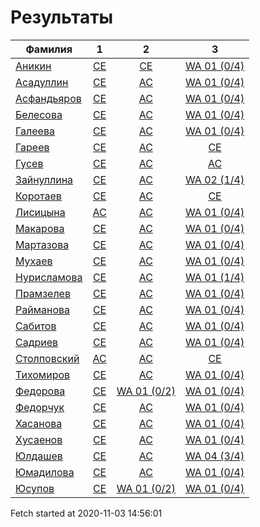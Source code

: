 # Результаты
Фамилия | 1| 2| 3
---|:---:|:---:|:---:
[Аникин](Аникин/README.md)  | [CE](Аникин/1.md) | [CE](Аникин/2.md) | [WA 01 (0/4)](Аникин/3.md)
[Асадуллин](Асадуллин/README.md)  | [CE](Асадуллин/1.md) | [AC](Асадуллин/2.md) | [WA 01 (0/4)](Асадуллин/3.md)
[Асфандьяров](Асфандьяров/README.md)  | [CE](Асфандьяров/1.md) | [AC](Асфандьяров/2.md) | [WA 01 (0/4)](Асфандьяров/3.md)
[Белесова](Белесова/README.md)  | [CE](Белесова/1.md) | [AC](Белесова/2.md) | [WA 01 (0/4)](Белесова/3.md)
[Галеева](Галеева/README.md)  | [CE](Галеева/1.md) | [AC](Галеева/2.md) | [WA 01 (0/4)](Галеева/3.md)
[Гареев](Гареев/README.md)  | [CE](Гареев/1.md) | [AC](Гареев/2.md) | [CE](Гареев/3.md)
[Гусев](Гусев/README.md)  | [CE](Гусев/1.md) | [AC](Гусев/2.md) | [AC](Гусев/3.md)
[Зайнуллина](Зайнуллина/README.md)  | [CE](Зайнуллина/1.md) | [AC](Зайнуллина/2.md) | [WA 02 (1/4)](Зайнуллина/3.md)
[Коротаев](Коротаев/README.md)  | [CE](Коротаев/1.md) | [AC](Коротаев/2.md) | [CE](Коротаев/3.md)
[Лисицына](Лисицына/README.md)  | [AC](Лисицына/1.md) | [AC](Лисицына/2.md) | [WA 01 (0/4)](Лисицына/3.md)
[Макарова](Макарова/README.md)  | [CE](Макарова/1.md) | [AC](Макарова/2.md) | [WA 01 (0/4)](Макарова/3.md)
[Мартазова](Мартазова/README.md)  | [CE](Мартазова/1.md) | [AC](Мартазова/2.md) | [WA 01 (0/4)](Мартазова/3.md)
[Мухаев](Мухаев/README.md)  | [CE](Мухаев/1.md) | [AC](Мухаев/2.md) | [WA 01 (0/4)](Мухаев/3.md)
[Нурисламова](Нурисламова/README.md)  | [CE](Нурисламова/1.md) | [AC](Нурисламова/2.md) | [WA 01 (1/4)](Нурисламова/3.md)
[Прамзелев](Прамзелев/README.md)  | [CE](Прамзелев/1.md) | [AC](Прамзелев/2.md) | [WA 01 (0/4)](Прамзелев/3.md)
[Райманова](Райманова/README.md)  | [CE](Райманова/1.md) | [AC](Райманова/2.md) | [WA 01 (0/4)](Райманова/3.md)
[Сабитов](Сабитов/README.md)  | [CE](Сабитов/1.md) | [AC](Сабитов/2.md) | [WA 01 (0/4)](Сабитов/3.md)
[Садриев](Садриев/README.md)  | [CE](Садриев/1.md) | [AC](Садриев/2.md) | [WA 01 (0/4)](Садриев/3.md)
[Столповский](Столповский/README.md)  | [AC](Столповский/1.md) | [AC](Столповский/2.md) | [CE](Столповский/3.md)
[Тихомиров](Тихомиров/README.md)  | [CE](Тихомиров/1.md) | [AC](Тихомиров/2.md) | [WA 01 (0/4)](Тихомиров/3.md)
[Федорова](Федорова/README.md)  | [CE](Федорова/1.md) | [WA 01 (0/2)](Федорова/2.md) | [WA 01 (0/4)](Федорова/3.md)
[Федорчук](Федорчук/README.md)  | [CE](Федорчук/1.md) | [AC](Федорчук/2.md) | [WA 01 (0/4)](Федорчук/3.md)
[Хасанова](Хасанова/README.md)  | [CE](Хасанова/1.md) | [AC](Хасанова/2.md) | [WA 01 (0/4)](Хасанова/3.md)
[Хусаенов](Хусаенов/README.md)  | [CE](Хусаенов/1.md) | [AC](Хусаенов/2.md) | [WA 01 (0/4)](Хусаенов/3.md)
[Юлдашев](Юлдашев/README.md)  | [CE](Юлдашев/1.md) | [AC](Юлдашев/2.md) | [WA 04 (3/4)](Юлдашев/3.md)
[Юмадилова](Юмадилова/README.md)  | [CE](Юмадилова/1.md) | [AC](Юмадилова/2.md) | [WA 01 (0/4)](Юмадилова/3.md)
[Юсупов](Юсупов/README.md)  | [CE](Юсупов/1.md) | [WA 01 (0/2)](Юсупов/2.md) | [WA 01 (0/4)](Юсупов/3.md)

Fetch started at 2020-11-03 14:56:01
